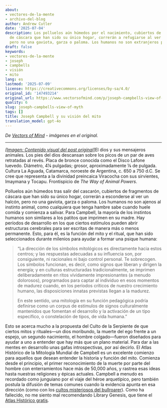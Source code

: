 ```yaml
---
about:
- vectores-de-la-mente
- archivo-del-blog
author: Andrew Cutler
date: '2025-07-04'
description: Los polluelos aún húmedos por el nacimiento, cubiertos de fragmentos
  de cáscara que han sido su único hogar, correrán a refugiarse al ver un halcón,
  pero no una gaviota, garza o paloma. Los humanos no son extranjeros para los animales...
draft: false
keywords:
- vectores-de-la-mente
- joseph
- campbells
- visión
- mito
lang: es
lastmod: '2025-07-09'
license: https://creativecommons.org/licenses/by-sa/4.0/
original_id: '147493214'
original_url: https://www.vectorsofmind.com/p/joseph-campbells-view-of-myth
quality: 6
slug: joseph-campbells-view-of-myth
tags: []
title: Joseph Campbell y su visión del mito
translation_model: gpt-4o
---
```


*De [Vectors of Mind](https://www.vectorsofmind.com/p/joseph-campbells-view-of-myth) - imágenes en el original.*

---

[*[Imagen: Contenido visual del post original]*](https://substackcdn.com/image/fetch/$s_!mMM9!,f_auto,q_auto:good,fl_progressive:steep/https%3A%2F%2Fsubstack-post-media.s3.amazonaws.com%2Fpublic%2Fimages%2Fbfe9aedb-0209-45fd-b25a-5b928584d8fb_728x945.png)El dios y sus mensajeros animales. Los pies del dios descansan sobre los picos de un par de aves retratadas al revés. Placa de bronce conocida como el Disco Lafone luevedo. Diámetro, 4¼ pulgadas; grosor, aproximadamente ⅛ de pulgada. Cultura La Aguada, Catamarca, noroeste de Argentina, c. 650 a 750 d.C. Se cree que representa a la divinidad preincaica Viracocha con sus sirvientes, Imaymana y Tocapu. Frontispicio de _The Way of Animal Powers_.

Polluelos aún húmedos tras salir del cascarón, cubiertos de fragmentos de cáscara que han sido su único hogar, correrán a esconderse al ver un halcón, pero no una gaviota, garza o paloma. Los humanos no son ajenos al instinto animal, como cualquiera que tenga hambre sabe cuando huele comida y comienza a salivar. Para Campbell, la mayoría de los instintos humanos son similares a los patitos que imprimen en su madre. Hay períodos de desarrollo en los que ciertos estímulos pueden abrir estructuras cerebrales para ser escritas de manera más o menos permanente. Esto, para él, es la función del mito y el ritual, que han sido seleccionados durante milenios para ayudar a formar una psique humana:

> “La dirección de los símbolos mitológicos es directamente hacia estos centros; y las respuestas adecuadas a su influencia son, por consiguiente, ni racionales ni bajo control personal. Te sobrecogen. Los símbolos funcionan, es decir, como signos que liberan y dirigen la energía; y en culturas estructuradas tradicionalmente, se imprimen deliberadamente en ritos vívidamente impresionantes (a menudo dolorosos), programados para captar al individuo en esos momentos de madurez cuando, en los períodos críticos de nuestro crecimiento humano, las disposiciones innatas previstas llegan a la madurez.
> 
> En este sentido, una mitología en su función pedagógica podría definirse como un corpus de estímulos de signos culturalmente mantenidos que fomentan el desarrollo y la activación de un tipo específico, o constelación de tipos, de vida humana.”

Esto se acerca mucho a la propuesta del Culto de la Serpiente de que ciertos mitos y rituales—un dios moribundo, la muerte del ego frente a un espejo, un segundo nacimiento, el hombre colgado—fueron diseñados para ayudar a uno a entender que hay más que un plano material. Para dar a las mentes en desarrollo unas gafas introspectivas, por así decirlo. El Atlas Histórico de la Mitología Mundial de Campbell es un excelente comienzo para aquellos que desean entender la historia y función del mito. Comienza desde el principio, el primer reconocimiento de la muerte por parte del hombre con enterramientos hace más de 50,000 años, y rastrea esas ideas hasta nuestras religiones y épicas actuales. Campbell a menudo es recordado como junguiano por el viaje del héroe arquetípico, pero también postula la difusión de temas comunes cuando la evidencia apunta en esa dirección (como con los [cultos misteriosos del bullroarer](https://www.vectorsofmind.com/i/145682170/summary-and-general-argument)). Como ha fallecido, no me siento mal recomendando Library Genesis, que tiene el [Atlas Histórico gratis](https://libgen.is/book/index.php?md5=F0E366B1408456B4A477E5DCC26114BF).